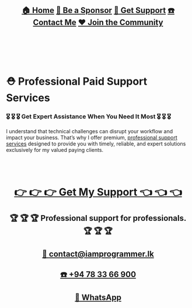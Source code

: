 <br><br><br><br>

<div align="center" style="text-align: center;">
<h2>

[🏠 Home][home]
[🫅 Be a Sponsor][sponsor]
[🛟 Get Support][support]
[☎️ Contact Me][contact] 
[♥️ Join the Community][community]

</h2>
</div>

<br><br><br><br>

# ⛑️ Professional Paid Support Services

### 🎖️ 🎖️ 🎖️ Get Expert Assistance When You Need It Most 🎖️ 🎖️ 🎖️

I understand that technical challenges can disrupt your workflow and impact your business. That’s why I offer premium,
[professional support services][buymeacoffee] designed to provide you with timely, reliable, and expert solutions
exclusively for my valued paying clients.

<br><br>

<div align="center" style="text-align: center;">

# [👉 👉 👉 Get My Support 👈 👈 👈][buymeacoffee]

## 🏆 🏆 🏆 Professional support for professionals. 🏆 🏆 🏆

## [📨 contact@iamprogrammer.lk][email]
## [☎️ +94 78 33 66 900][phone]
## [💬 WhatsApp][whatsapp]

</div>

<br><br><br><br>

[home]: https://iamprogrammer.lk
[sponsor]: https://iamprogrammer.lk/sponsor
[support]: https://iamprogrammer.lk/support
[contact]: https://iamprogrammer.lk/contact
[community]: https://reddit.com/r/iamprogrammerlk
[buymeacoffee]: https://buymeacoffee.com/iamprogrammerlk/extras
[email]: mailto:contact@iamprogrammer.lk
[phone]: tel:+94783366900
[whatsapp]: https://wa.me/+94783366900
